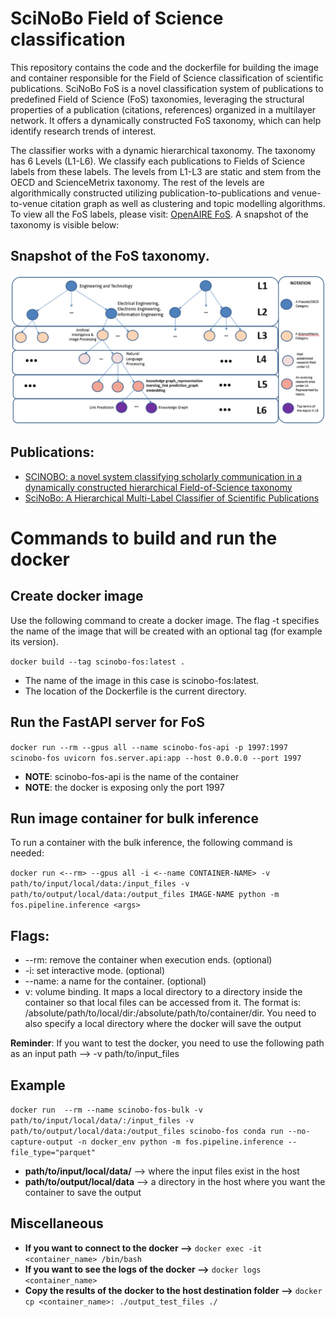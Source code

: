 # SciNoBo Field of Science classification

This repository contains the code and the dockerfile for building the image and container responsible for the Field of Science classification of scientific publications. SciNoBo FoS is a novel classification system of publications to predefined Field of Science (FoS) taxonomies, leveraging the structural properties of a publication (citations, references) organized in a multilayer network. It offers a dynamically constructed FoS taxonomy, which can help ​​identify research trends of interest.

The classifier works with a dynamic hierarchical taxonomy. The taxonomy has 6 Levels (L1-L6). We classify each publications to Fields of Science labels from these labels. The levels from L1-L3 are static and stem from the OECD and ScienceMetrix taxonomy. The rest of the levels are algorithmically constructed utilizing publication-to-publications and venue-to-venue citation graph as well as clustering and topic modelling algorithms. To view all the FoS labels, please visit: [OpenAIRE FoS](https://explore.openaire.eu/fields-of-science). A snapshot of the taxonomy is visible below:

## Snapshot of the FoS taxonomy.
![image](docs/images/frma-08-1149834-g003.jpg)

## Publications:
- [SCINOBO: a novel system classifying scholarly communication in a dynamically constructed hierarchical Field-of-Science taxonomy](https://www.frontiersin.org/articles/10.3389/frma.2023.1149834/full)
- [SciNoBo: A Hierarchical Multi-Label Classifier of Scientific Publications](https://dl.acm.org/doi/10.1145/3487553.3524677)

# Commands to build and run the docker

## Create docker image
Use the following command to create a docker image.
The flag -t specifies the name of the image that will be created with an optional tag (for example its version).

`docker build --tag scinobo-fos:latest .`

- The name of the image in this case is scinobo-fos:latest.
- The location of the Dockerfile is the current directory.

## Run the FastAPI server for FoS
`docker run --rm --gpus all --name scinobo-fos-api -p 1997:1997 scinobo-fos uvicorn fos.server.api:app --host 0.0.0.0 --port 1997`

- **NOTE**: scinobo-fos-api is the name of the container
- **NOTE**: the docker is exposing only the port 1997

## Run image container for bulk inference
To run a container with the bulk inference, the following command is needed:

`docker run <--rm> --gpus all -i <--name CONTAINER-NAME> -v path/to/input/local/data:/input_files -v path/to/output/local/data:/output_files IMAGE-NAME python -m fos.pipeline.inference <args>`

## Flags:
- --rm: remove the container when execution ends. (optional)
- -i: set interactive mode. (optional)
- --name: a name for the container. (optional)
- v: volume binding. It maps a local directory to a directory inside the container so that local files can be accessed from it. The format is: /absolute/path/to/local/dir:/absolute/path/to/container/dir. You need to also specify a local directory where the docker will save the output

**Reminder**: If you want to test the docker, you need to use the following path as an input path --> -v path/to/input_files

## Example

`docker run  --rm --name scinobo-fos-bulk -v path/to/input/local/data/:/input_files -v path/to/output/local/data:/output_files scinobo-fos conda run --no-capture-output -n docker_env python -m fos.pipeline.inference --file_type="parquet"`

- **path/to/input/local/data/** --> where the input files exist in the host
- **path/to/output/local/data** --> a directory in the host where you want the container to save the output

## Miscellaneous
- **If you want to connect to the docker -->** `docker exec -it <container_name> /bin/bash`
- **If you want to see the logs of the docker -->** `docker logs <container_name>`
- **Copy the results of the docker to the host destination folder -->** `docker cp <container_name>: ./output_test_files ./`
